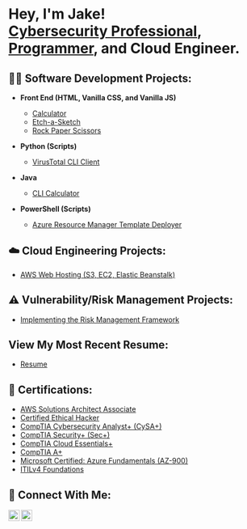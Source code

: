 <h1>Hey, I'm Jake!<br/>
<a href=https://linkedin.com/in/jake-espinosa>Cybersecurity Professional</a>,
<a href="https://github.com/jakeEspinosa">Programmer</a>,
and Cloud Engineer.</h1>

<h2>👨‍💻 Software Development Projects:</h2>

- <b>Front End (HTML, Vanilla CSS, and Vanilla JS)</b>
  - [Calculator](https://github.com/jakeEspinosa/calculator)
  - [Etch-a-Sketch](https://github.com/jakeEspinosa/etchASketch)
  - [Rock Paper Scissors](https://github.com/jakeEspinosa/rockPaperScissorsJS)

- <b>Python (Scripts)</b>
  - [VirusTotal CLI Client](https://github.com/jakeEspinosa/virusTotalCLI)

- <b>Java</b>
  - [CLI Calculator](https://github.com/jakeEspinosa/cliCalculator)

- <b>PowerShell (Scripts)</b>
  - [Azure Resource Manager Template Deployer](https://github.com/jakeEspinosa/armtd)
  
<h2>☁️ Cloud Engineering Projects:</h2>

- [AWS Web Hosting (S3, EC2, Elastic Beanstalk)](https://github.com/jakeEspinosa/awsWebHosting)

<h2>⚠️ Vulnerability/Risk Management Projects:</h2>

- [Implementing the Risk Management Framework](https://github.com/jakeEspinosa/riskManagementFramework)

<h2>View My Most Recent Resume:</h2>

- [Resume](https://github.com/jakeEspinosa/resume)

<h2>📒 Certifications:</h2>

- [AWS Solutions Architect Associate](https://imgur.com/a/Tggmb5g)
- [Certified Ethical Hacker](https://imgur.com/a/rmBDb7J)
- [CompTIA Cybersecurity Analyst+ (CySA+)](https://imgur.com/YNcFHPs)
- [CompTIA Security+ (Sec+)](https://imgur.com/vt1CmaG)
- [CompTIA Cloud Essentials+](https://imgur.com/GkERQRO)
- [CompTIA A+](https://imgur.com/UiYtFQE)
- [Microsoft Certified: Azure Fundamentals (AZ-900)](https://imgur.com/CjBH7ME)
- [ITILv4 Foundations](https://imgur.com/A7wD6qm)

<h2>🤝 Connect With Me:</h2>

[<img align="left" alt="JakeEspinosa | LinkedIn" width="22px" src="https://cdn.jsdelivr.net/npm/simple-icons@v3/icons/linkedin.svg" />][linkedin]
[<img align="left" alt="JakeEspnosa | YouTube" width="22px" src="https://cdn.jsdelivr.net/npm/simple-icons@v3/icons/youtube.svg" />][youtube]

[linkedin]: https://linkedin.com/in/jake-espinosa
[youtube]: https://www.youtube.com/channel/UCM24A-2xJx1P6Bg46S9uR_g
